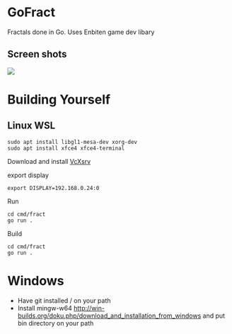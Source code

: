 # GoFract
Fractals done in Go. Uses Enbiten game dev libary

## Screen shots
![](https://user-images.githubusercontent.com/14982936/63654094-b09db900-c76d-11e9-90a3-e4540944f17c.png)

# Building Yourself

## Linux WSL
```
sudo apt install libgl1-mesa-dev xorg-dev
sudo apt install xfce4 xfce4-terminal
```

Download and install [VcXsrv](https://sourceforge.net/projects/vcxsrv/)

export display
```
export DISPLAY=192.168.0.24:0
```

Run
```
cd cmd/fract
go run .
```

Build 
```
cd cmd/fract
go run .
```

# Windows
- Have git installed / on your path
- Install mingw-w64 http://win-builds.org/doku.php/download_and_installation_from_windows and put bin directory on your path



